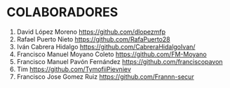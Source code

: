 # COLABORADORES

1. David López Moreno https://github.com/dlopezmfp
2. Rafael Puerto Nieto	https://github.com/RafaPuerto28
3. Iván Cabrera Hidalgo https://github.com/CabreraHidalgoIvan/
4. Francisco Manuel Moyano Coleto https://github.com/FM-Moyano
5. Francisco Manuel Pavón Fernández https://github.com/franciscopavon
6. Tim https://github.com/TymofiiPievniev
7. Francisco Jose Gomez Ruiz https://github.com/Frannn-secur